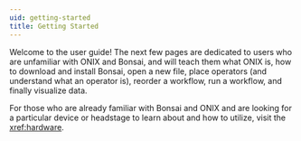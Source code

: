 ```yaml
---
uid: getting-started
title: Getting Started
---
```


Welcome to the user guide! The next few pages are dedicated to users who are unfamiliar with ONIX
and Bonsai, and will teach them what ONIX is, how to download and install Bonsai, open a new file,
place operators (and understand what an operator is), reorder a workflow, run a workflow, and
finally visualize data.

For those who are already familiar with Bonsai and ONIX and are looking for a particular device or headstage
to learn about and how to utilize, visit the <xref:hardware>.